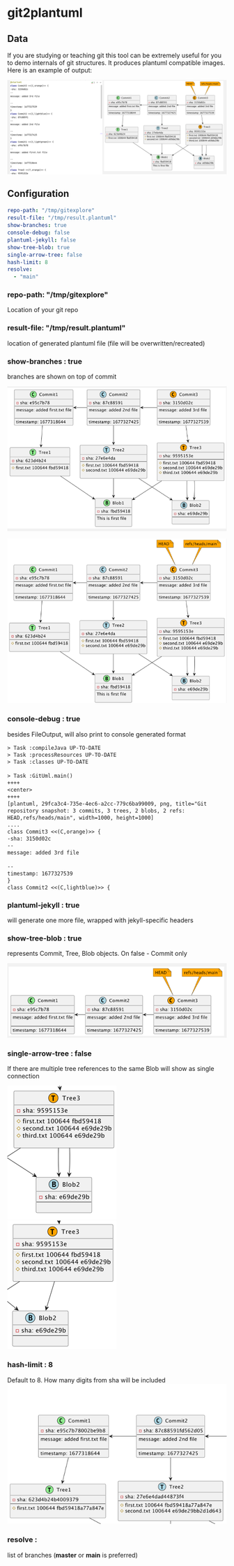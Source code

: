 # git2plantuml

## Data

If you are studying or teaching git this tool can be extremely useful for you to demo internals of git structures. It produces plantuml compatible images.
Here is an example of output:

![img.png](img.png)

## Configuration

```yaml
repo-path: "/tmp/gitexplore"
result-file: "/tmp/result.plantuml"
show-branches: true
console-debug: false
plantuml-jekyll: false
show-tree-blob: true
single-arrow-tree: false
hash-limit: 8
resolve:
  - "main"
```

### repo-path: "/tmp/gitexplore"
Location of your git repo

### result-file: "/tmp/result.plantuml"
location of generated plantuml file (file will be overwritten/recreated)

### show-branches : true

branches are shown on top of commit

![img_1.png](img_1.png)

![img_2.png](img_2.png)

### console-debug : true
besides FileOutput, will also print to console generated format

``` shell
> Task :compileJava UP-TO-DATE
> Task :processResources UP-TO-DATE
> Task :classes UP-TO-DATE

> Task :GitUml.main()
++++
<center>
++++
[plantuml, 29fca3c4-735e-4ec6-a2cc-779c6ba99009, png, title="Git repository snapshot: 3 commits, 3 trees, 2 blobs, 2 refs: HEAD,refs/heads/main", width=1000, height=1000]
....
class Commit3 <<(C,orange)>> {
-sha: 3150d02c
--
message: added 3rd file

--
timestamp: 1677327539
}
class Commit2 <<(C,lightblue)>> {

```

### plantuml-jekyll : true
will generate one more file, wrapped with jekyll-specific headers

### show-tree-blob : true 

represents Commit, Tree, Blob objects. On false - Commit only

![img_3.png](img_3.png)

### single-arrow-tree : false

If there are multiple tree references to the same Blob will show as single connection

![img_4.png](img_4.png)
![img_7.png](img_7.png)

### hash-limit : 8

Default to 8. How many digits from sha will be included
![img_6.png](img_6.png)

### resolve :
list of branches (**master** or **main** is preferred)